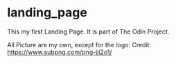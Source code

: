 # landing_page

This my first Landing Page. It is part of The Odin Project.

All Picture are my own, except for the logo:
Credit:
https://www.subpng.com/png-jji2o1/